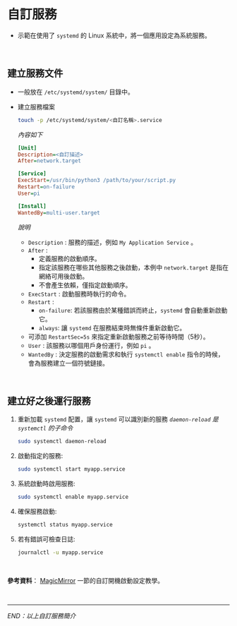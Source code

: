 # 自訂服務

- 示範在使用了 `systemd` 的 Linux 系統中，將一個應用設定為系統服務。

</br>

## 建立服務文件
- 一般放在 `/etc/systemd/system/` 目錄中。

- 建立服務檔案
   ```bash
   touch -p /etc/systemd/system/<自訂名稱>.service
   ```

   _內容如下_
   ```ini
   [Unit]
   Description=<自訂描述>
   After=network.target

   [Service]
   ExecStart=/usr/bin/python3 /path/to/your/script.py
   Restart=on-failure
   User=pi

   [Install]
   WantedBy=multi-user.target
   ```


   *說明*
  - `Description` : 服務的描述，例如 `My Application Service` 。
  - `After` :
    - 定義服務的啟動順序。
    - 指定該服務在哪些其他服務之後啟動，本例中 `network.target` 是指在網絡可用後啟動。
    - 不會產生依賴，僅指定啟動順序。
  - `ExecStart` : 啟動服務時執行的命令。
  - `Restart` :
    - `on-failure`: 若該服務由於某種錯誤而終止，`systemd` 會自動重新啟動它。
    - `always`: 讓 `systemd` 在服務結束時無條件重新啟動它。
  - 可添加 `RestartSec=5s` 來指定重新啟動服務之前等待時間（5秒）。
  - `User` : 該服務以哪個用戶身份運行，例如 `pi` 。
  - `WantedBy` : 決定服務的啟動需求和執行 `systemctl enable` 指令的時候，會為服務建立一個符號鏈接。

</br>

## 建立好之後運行服務

1. 重新加載 `systemd` 配置，讓 `systemd` 可以識別新的服務 
   *`daemon-reload` 是 `systemctl` 的子命令*

   ```bash
   sudo systemctl daemon-reload
   ```

2. 啟動指定的服務:

   ```bash
   sudo systemctl start myapp.service
   ```

3. 系統啟動時啟用服務:

   ```bash
   sudo systemctl enable myapp.service
   ```

4. 確保服務啟動:

   ```bash
   systemctl status myapp.service
   ```

5. 若有錯誤可檢查日誌:

   ```bash
   journalctl -u myapp.service
   ```


</br>

**參考資料**： [MagicMirror](#) 一節的自訂開機啟動設定教學。

</br>

---

_END：以上自訂服務簡介_
